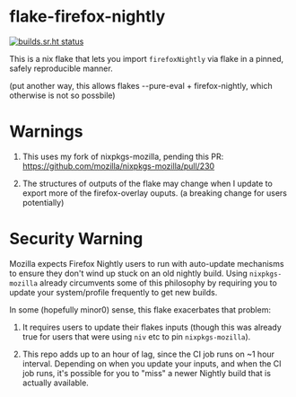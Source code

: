 # flake-firefox-nightly

[![builds.sr.ht status](https://builds.sr.ht/~colemickens/flake-firefox-nightly.svg)](https://builds.sr.ht/~colemickens/flake-firefox-nightly?)

This is a nix flake that lets you import `firefoxNightly` via flake
in a pinned, safely reproducible manner.

(put another way, this allows flakes --pure-eval + firefox-nightly, which
otherwise is not so possbile)

# Warnings

1. This uses my fork of nixpkgs-mozilla, pending this PR: https://github.com/mozilla/nixpkgs-mozilla/pull/230

2. The structures of outputs of the flake may change when I update to export more of the
   firefox-overlay ouputs. (a breaking change for users potentially)

# Security Warning

Mozilla expects Firefox Nightly users to run with auto-update
mechanisms to ensure they don't wind up stuck on an old nightly build.
Using `nixpkgs-mozilla` already circumvents some of this philosophy by requiring
you to update your system/profile frequently to get new builds.

In some (hopefully minor0) sense, this flake exacerbates that problem:

1. It requires users to update their flakes inputs (though this was already
   true for users that were using `niv` etc to pin `nixpkgs-mozilla`).

2. This repo adds up to an hour of lag, since the CI job runs on ~1 hour interval.
   Depending on when you update your inputs, and when the CI job runs, it's possible
   for you to "miss" a newer Nightly build that is actually available.
